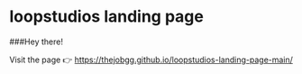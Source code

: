 # loopstudios landing page
###Hey there!

Visit the page
  👉 https://thejobgg.github.io/loopstudios-landing-page-main/
